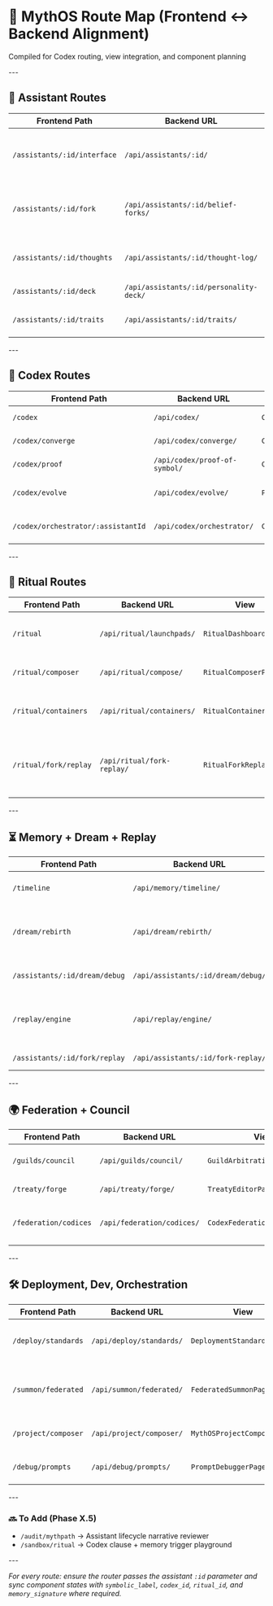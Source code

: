 # 🧠 MythOS Route Map (Frontend ↔ Backend Alignment)

Compiled for Codex routing, view integration, and component planning

\-\-\-

## 🔮 Assistant Routes

| Frontend Path | Backend URL | View | Serializer | Notes |
| ------------- | ----------- | ---- | ---------- | ----- |
| `/assistants/:id/interface` | `/api/assistants/:id/` | `AssistantInterfacePage` | `AssistantDetailSerializer` | Loads codex anchors, ritual launchpads, belief forks |
| `/assistants/:id/fork` | `/api/assistants/:id/belief-forks/` | `BeliefForkViewer` | `BeliefForkSerializer` | Fork visualization per memory/ritual divergence |
| `/assistants/:id/thoughts` | `/api/assistants/:id/thought-log/` | `ThoughtLogPanel` | `AssistantThoughtLogSerializer` | Chain-of-thought, ritual state, prompt lineage |
| `/assistants/:id/deck` | `/api/assistants/:id/personality-deck/` | `PersonalityDeckBuilder` | `AssistantPersonalityDeckSerializer` | Card-based role editor |
| `/assistants/:id/traits` | `/api/assistants/:id/traits/` | `AssistantTraitCardViewer` | `AssistantTraitCardSerializer` | Trait card deck with codex bar |

\-\-\-

## 📜 Codex Routes

| Frontend Path | Backend URL | View | Serializer | Notes |
| ------------- | ----------- | ---- | ---------- | ----- |
| `/codex` | `/api/codex/` | `CodexInteractionLayer` | `SwarmCodexSerializer` | Main codex viewer/editor |
| `/codex/converge` | `/api/codex/converge/` | `CodexConvergencePage` | `CodexConvergenceCeremonySerializer` | Merge codices via ritual |
| `/codex/proof` | `/api/codex/proof-of-symbol/` | `CodexProofLogViewer` | `CodexProofOfSymbolSerializer` | Proof trace hash validation |
| `/codex/evolve` | `/api/codex/evolve/` | `PromptMutationExplorer` | `CodexPromptMutationSerializer` | Prompt + role mutation lineage |
| `/codex/orchestrator/:assistantId` | `/api/codex/orchestrator/` | `CodexPromptOrchestrator` | `PromptUsageLogSerializer` | Assistant prompt editor/previewer |

\-\-\-

## 🔁 Ritual Routes

| Frontend Path | Backend URL | View | Serializer | Notes |
| ------------- | ----------- | ---- | ---------- | ----- |
| `/ritual` | `/api/ritual/launchpads/` | `RitualDashboardPage` | `RitualLaunchpadSerializer` | Main ritual launcher with codex links |
| `/ritual/composer` | `/api/ritual/compose/` | `RitualComposerPage` | `RitualDraftSerializer` | Ritual blueprint editor |
| `/ritual/containers` | `/api/ritual/containers/` | `RitualContainerPanel` | `RitualFunctionContainerSerializer` | Persistent execution state viewer |
| `/ritual/fork/replay` | `/api/ritual/fork-replay/` | `RitualForkReplayPage` | `RitualForkReplaySerializer` | Side-by-side ritual replays with divergence tagging |

\-\-\-

## ⏳ Memory + Dream + Replay

| Frontend Path | Backend URL | View | Serializer | Notes |
| ------------- | ----------- | ---- | ---------- | ----- |
| `/timeline` | `/api/memory/timeline/` | `MemoryTimelineViewer` | `MemoryTimelineSerializer` | Role-tagged memory braid |
| `/dream/rebirth` | `/api/dream/rebirth/` | `DreamRebirthPage` | `DreamframeRebirthSerializer` | Dream-based assistant reincarnation trigger |
| `/assistants/:id/dream/debug` | `/api/assistants/:id/dream/debug/` | `DreamTriggerDebugger` | `DreamTriggerLogSerializer` | Dreamframe state debugger |
| `/replay/engine` | `/api/replay/engine/` | `SymbolicReplayEnginePage` | `SymbolicReplayEngineSerializer` | Full scenario memory playback with codex echo |
| `/assistants/:id/fork/replay` | `/api/assistants/:id/fork-replay/` | `ForkDrivenMemoryPlayback` | `MemoryForkPlaybackSerializer` | Memory fork comparison |

\-\-\-

## 🌍 Federation + Council

| Frontend Path | Backend URL | View | Serializer | Notes |
| ------------- | ----------- | ---- | ---------- | ----- |
| `/guilds/council` | `/api/guilds/council/` | `GuildArbitrationCouncilPage` | `MythicArbitrationCouncilSerializer` | Multi-guild codex/treaty vote logic |
| `/treaty/forge` | `/api/treaty/forge/` | `TreatyEditorPage` | `SymbolicTreatyProtocolSerializer` | Treaty builder |
| `/federation/codices` | `/api/federation/codices/` | `CodexFederationPage` | `CodexFederationArchitectureSerializer` | Federated codex cluster viewer |

\-\-\-

## 🛠️ Deployment, Dev, Orchestration

| Frontend Path | Backend URL | View | Serializer | Notes |
| ------------- | ----------- | ---- | ---------- | ----- |
| `/deploy/standards` | `/api/deploy/standards/` | `DeploymentStandardsPage` | `BeliefAlignedDeploymentStandardSerializer` | Symbolic check for launch environments |
| `/summon/federated` | `/api/summon/federated/` | `FederatedSummonPage` | `FederatedMythicIntelligenceSummonerSerializer` | Multi-assistant swarm summoning logic |
| `/project/composer` | `/api/project/composer/` | `MythOSProjectComposerPage` | `AssistantProjectSerializer` | Task milestone planner |
| `/debug/prompts` | `/api/debug/prompts/` | `PromptDebuggerPage` | `PromptMutationLogSerializer` | Prompt diff + codex trace map |

\-\-\-

### 🔜 To Add (Phase X.5)
- `/audit/mythpath` → Assistant lifecycle narrative reviewer
- `/sandbox/ritual` → Codex clause + memory trigger playground

\-\-\-

_For every route: ensure the router passes the assistant `:id` parameter and sync component states with `symbolic_label`, `codex_id`, `ritual_id`, and `memory_signature` where required._
